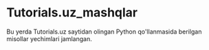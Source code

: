 # Tutorials.uz_mashqlar
Bu yerda Tutorials.uz saytidan olingan Python qo'llanmasida berilgan misollar yechimlari jamlangan.
